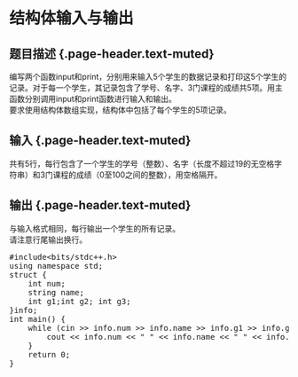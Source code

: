 # 结构体输入与输出

## 题目描述 {.page-header.text-muted}

<div class="content">
  <p>
    编写两个函数input和print，分别用来输入5个学生的数据记录和打印这5个学生的记录。对于每一个学生，其记录包含了学号、名字、3门课程的成绩共5项。用主函数分别调用input和print函数进行输入和输出。<br /> 要求使用结构体数组实现，结构体中包括了每个学生的5项记录。
  </p>
</div>

## 输入 {.page-header.text-muted}

<div class="content">
  <p>
    共有5行，每行包含了一个学生的学号（整数）、名字（长度不超过19的无空格字符串）和3门课程的成绩（0至100之间的整数），用空格隔开。
  </p>
</div>

## 输出 {.page-header.text-muted}

<div class="content">
  <p>
    与输入格式相同，每行输出一个学生的所有记录。<br /> 请注意行尾输出换行。
  </p>
</div>

<pre class="EnlighterJSRAW" data-enlighter-language="cpp">#include&lt;bits/stdc++.h&gt;
using namespace std;
struct {
    int num;
    string name;
    int g1;int g2; int g3;
}info;
int main() {
    while (cin &gt;&gt; info.num &gt;&gt; info.name &gt;&gt; info.g1 &gt;&gt; info.g2 &gt;&gt; info.g3) {
        cout &lt;&lt; info.num &lt;&lt; " " &lt;&lt; info.name &lt;&lt; " " &lt;&lt; info.g1 &lt;&lt; " " &lt;&lt; info.g2 &lt;&lt; " " &lt;&lt; info.g3 &lt;&lt; endl;
    }
    return 0;
}</pre>

&nbsp;

